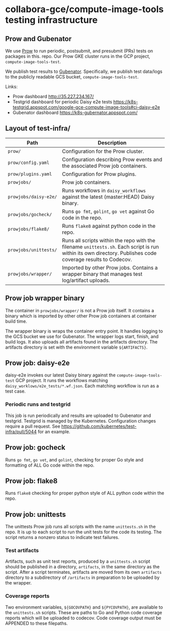 # collabora-gce/compute-image-tools testing infrastructure

## Prow and Gubenator
We use [Prow](https://github.com/kubernetes/test-infra/tree/master/prow)
to run periodic, postsubmit, and presubmit (PRs) tests on packages in this.
repo. Our Prow GKE cluster runs in the GCP project, `compute-image-tools-test`.

We publish test results to
[Gubenator](https://github.com/kubernetes/test-infra/tree/master/gubernator).
Specifically, we publish test data/logs
to the publicly readable GCS bucket, `compute-image-tools-test`.

Links:
* Prow dashboard http://35.227.234.167/
* Testgrid dashboard for periodic Daisy e2e tests
https://k8s-testgrid.appspot.com/google-gce-compute-image-tools#ci-daisy-e2e
* Gubenator dashboard https://k8s-gubernator.appspot.com/

## Layout of test-infra/

| Path | Description |
| - | - |
| `prow/` | Configuration for the Prow cluster. |
| `prow/config.yaml` | Configuration describing Prow events and the associated Prow job containers. |
| `prow/plugins.yaml` | Configuration for Prow plugins. |
| `prowjobs/` | Prow job containers. |
| `prowjobs/daisy-e2e/` | Runs workflows in `daisy_workflows` against the latest (master:HEAD) Daisy binary. |
| `prowjobs/gocheck/` | Runs `go fmt`, `golint`, `go vet` against Go code in the repo. |
| `prowjobs/flake8/` | Runs `flake8` against python code in the repo. |
| `prowjobs/unittests/` | Runs all scripts within the repo with the filename `unittests.sh`. Each script is run within its own directory. Publishes code coverage results to Codecov. |
| `prowjobs/wrapper/` | Imported by other Prow jobs. Contains a wrapper binary that manages test log/artifact uploads. |

## Prow job wrapper binary
The container in `prowjobs/wrapper/` is not a Prow job itself. It contains a
binary which is imported by other other Prow job containers at container build
time.

The wrapper binary is wraps the container entry point. It handles logging to
the GCS bucket we use for Gubenator. The wrapper logs start, finish, and build
logs. It also uploads all artifacts found in the artifacts directory.
The artifacts directory is set with the environment variable `${ARTIFACTS}`.

## Prow job: daisy-e2e
daisy-e2e invokes our latest Daisy binary against the
`compute-image-tools-test` GCP project. It runs the workflows matching
`daisy_worklows/e2e_tests/*.wf.json`.
Each matching workflow is run as a test case.

### Periodic runs and testgrid
This job is run periodically and results are uploaded to Gubenator and testgrid.
Testgrid is managed by the Kubernetes. Configuration changes require a pull
request. See
https://github.com/kubernetes/test-infra/pull/5044
for an example.

## Prow job: gocheck
Runs `go fmt`, `go vet`, and `golint`, checking for proper Go style and
formatting of ALL Go code within the repo.

## Prow job: flake8
Runs `flake8` checking for proper python style of ALL python code within the 
repo.

## Prow job: unittests
The unittests Prow job runs all scripts with the name `unittests.sh` in the
repo. It is up to each script to run the unit tests for the code its testing.
The script returns a nonzero status to indicate test failures.

### Test artifacts
Artifacts, such as unit test reports, produced by a `unittests.sh` script
should be published in a directory, `artifacts`, in the same directory as the
script. After a script terminates, artifacts are moved from its own `artifacts`
directory to a subdirectory of `/artifacts` in preparation to be uploaded by
the wrapper.

### Coverage reports
Two environment variables, `${GOCOVPATH}` and `${PYCOVPATH}`, are available to
the `unittests.sh` scripts. These are paths to Go and Python code coverage
reports which will be uploaded to codecov. Code coverage output must be
APPENDED to these filepaths.
